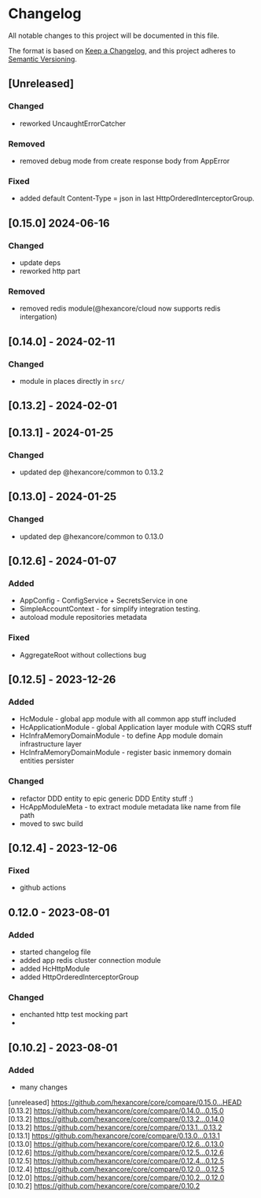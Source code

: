 # Changelog

All notable changes to this project will be documented in this file.

The format is based on [Keep a Changelog](https://keepachangelog.com/en/1.0.0/),
and this project adheres to [Semantic Versioning](https://semver.org/spec/v2.0.0.html).

## [Unreleased]

### Changed

- reworked UncaughtErrorCatcher

### Removed

- removed debug mode from create response body from AppError

### Fixed

- added default Content-Type = json in last HttpOrderedInterceptorGroup.

## [0.15.0] 2024-06-16

### Changed

- update deps
- reworked http part

### Removed

- removed redis module(@hexancore/cloud now supports redis intergation)

## [0.14.0] - 2024-02-11

### Changed

- module in places directly in `src/`

## [0.13.2] - 2024-02-01

## [0.13.1] - 2024-01-25

### Changed

- updated dep @hexancore/common to 0.13.2

## [0.13.0] - 2024-01-25

### Changed

- updated dep @hexancore/common to 0.13.0

## [0.12.6] - 2024-01-07

### Added

- AppConfig - ConfigService + SecretsService in one
- SimpleAccountContext - for simplify integration testing.
- autoload module repositories metadata

### Fixed

- AggregateRoot without collections bug

## [0.12.5] - 2023-12-26

### Added

- HcModule - global app module with all common app stuff included
- HcApplicationModule - global Application layer module with CQRS stuff
- HcInfraMemoryDomainModule - to define App module domain infrastructure layer
- HcInfraMemoryDomainModule - register basic inmemory domain entities persister

### Changed

- refactor DDD entity to epic generic DDD Entity stuff :)
- HcAppModuleMeta - to extract module metadata like name from file path
- moved to swc build

## [0.12.4] - 2023-12-06

### Fixed

- github actions

## 0.12.0 - 2023-08-01

### Added

- started changelog file
- added app redis cluster connection module
- added HcHttpModule
- added HttpOrderedInterceptorGroup

### Changed

- enchanted http test mocking part
-

## [0.10.2] - 2023-08-01

### Added

- many changes

[unreleased] https://github.com/hexancore/core/compare/0.15.0...HEAD  
[0.13.2] https://github.com/hexancore/core/compare/0.14.0...0.15.0  
[0.13.2] https://github.com/hexancore/core/compare/0.13.2...0.14.0  
[0.13.2] https://github.com/hexancore/core/compare/0.13.1...0.13.2  
[0.13.1] https://github.com/hexancore/core/compare/0.13.0...0.13.1  
[0.13.0] https://github.com/hexancore/core/compare/0.12.6...0.13.0  
[0.12.6] https://github.com/hexancore/core/compare/0.12.5...0.12.6  
[0.12.5] https://github.com/hexancore/core/compare/0.12.4...0.12.5  
[0.12.4] https://github.com/hexancore/core/compare/0.12.0...0.12.5  
[0.12.0] https://github.com/hexancore/core/compare/0.10.2...0.12.0  
[0.10.2] https://github.com/hexancore/core/compare/0.10.2
